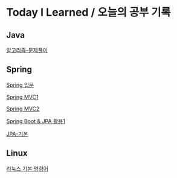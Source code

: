 # Today I Learned / 오늘의 공부 기록

## Java
[알고리즘-문제풀이]()


## Spring

[Spring 입문](https://github.com/MHLEE12/TIL_Spring/tree/master/Spring)

[Spring MVC1](https://github.com/MHLEE12/TIL_Spring/tree/master/Spring_MVC_1)

[Spring MVC2](https://github.com/MHLEE12/TIL_Spring/tree/master/Spring_MVC_2)

[Spring Boot & JPA 활용1](https://github.com/MHLEE12/TIL_Spring/tree/master/Spring_JPA_prac1)

[JPA-기본]()


## Linux

[리눅스 기본 명령어](https://github.com/MHLEE12/TIL/blob/master/Linux/linux_manual/linux_manual.md)
